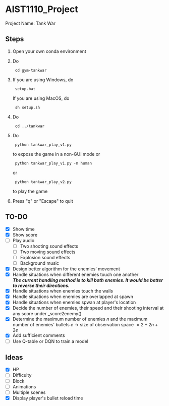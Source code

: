 # AIST1110_Project
Project Name: Tank War

## Steps
1. Open your own conda environment
1. Do

        cd gym-tankwar
        
1. If you are using Windows, do

        setup.bat
        
   If you are using MacOS, do
   
        sh setup.sh
        
1. Do

        cd ../tankwar
        
1. Do

        python tankwar_play_v1.py
        
   to expose the game in a non-GUI mode or
   
        python tankwar_play_v1.py -m human
        
   or
   
        python tankwar_play_v2.py
        
   to play the game
        
1. Press "q" or "Escape" to quit

## TO-DO
- [x] Show time
- [x] Show score
- [ ] Play audio
  - [ ] Two shooting sound effects
  - [ ] Two moving sound effects
  - [ ] Explosion sound effects
  - [ ] Background music
- [x] Design better algorithm for the enemies' movement
- [x] Handle situations when different enemies touch one another\
  ***The current handling method is to kill both enemies. It would be better to reverse their directions.***
- [x] Handle situations when enemies touch the walls
- [x] Handle situations when enemies are overlapped at spawn
- [x] Handle situations when enemies spwan at player's location
- [x] Decide the number of enemies, their speed and their shooting interval at any score under _score2enemy()
- [x] Determine the maximum number of enemies $n$ and the maximum number of enemies' bullets $e$ -> size of observation space $=2 + 2n + 2e$
- [x] Add sufficient comments
- [ ] Use Q-table or DQN to train a model

## Ideas
- [x] HP
- [ ] Difficulty
- [ ] Block
- [ ] Animations
- [ ] Multiple scenes
- [x] Display player's bullet reload time
